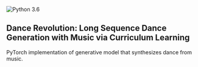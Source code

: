 ![Python 3.6](https://img.shields.io/badge/python-3.6-green.svg)
## Dance Revolution: Long Sequence Dance Generation with Music via Curriculum Learning
PyTorch implementation of generative model that synthesizes dance from music.
